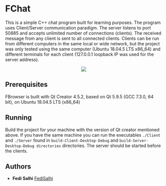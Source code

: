 # FChat
This is a simple C++ chat program built for learning purposes. The program uses Client/Server communication paradigm. The server listens to port 50885 and accepts unlimited number of connections (clients). The received message from any client is sent to all connected clients. Clients can be run from different computers in the same local or wide network, but the project was only tested using the same computer (Ubuntu 18.04.5 LTS x86_64) and different terminals for each client (127.0.0.1 loopback IP was used for the server address).



<p align="center">
<img align="center" src="https://user-images.githubusercontent.com/45536639/119264821-573a1680-bbed-11eb-818f-0f69092156f1.png"> 
</p>

## Prerequisites

FBrowser is built with Qt Creator 4.5.2, based on Qt 5.9.5 (GCC 7.3.0, 64 bit), on Ubuntu 18.04.5 LTS (x86_64)

## Running 
Build the project for your machine with the version of Qt creator mentioned above. If you have the same machine you can run the executables ``` ./Client ``` and ``` ./Server ``` found in ``` build-Client-Desktop-Debug ``` and ``` build-Server-Desktop-Debug directories ``` directories. The server should be started before the clients.

## Authors

* **Fedi Salhi** [FediSalhi](https://github.com/FediSalhi)
